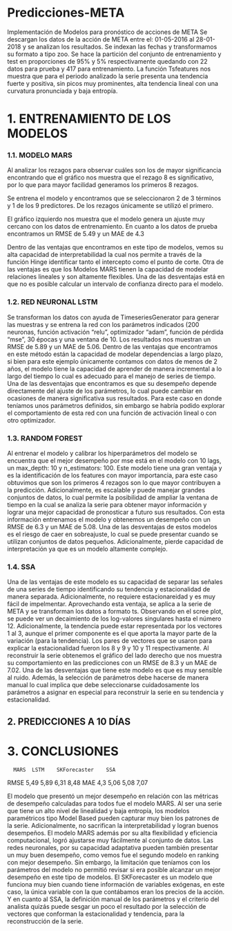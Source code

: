 # Predicciones-META

Implementación de Modelos para pronóstico de acciones de META
Se descargan los datos de la acción de META entre el: 01-05-2016 al 28-01-2018 y se analizan los resultados.
Se indexan las fechas y transformamos su formato a tipo zoo. Se hace la partición del conjunto de entrenamiento y test en proporciones de 95% y 5% respectivamente quedando con 22 datos para prueba y 417 para entrenamiento.
La función Tsfeatures nos muestra que para el periodo analizado la serie presenta una tendencia fuerte y positiva, sin picos muy prominentes, alta tendencia lineal con una curvatura pronunciada y baja entropía.
 

# 1.	ENTRENAMIENTO DE LOS MODELOS

### 1.1.	MODELO MARS
Al analizar los rezagos para observar cuáles son los de mayor significancia encontrando que el gráfico nos muestra que el rezago 8 es significativo, por lo que para mayor facilidad generamos los primeros 8 rezagos. 

Se entrena el modelo y encontramos que se seleccionaron 2 de 3 términos y 1 de los 9 predictores. De los rezagos únicamente se utilizó el primero. 

El gráfico izquierdo nos muestra que el modelo genera un ajuste muy cercano con los datos de entrenamiento. En cuanto a los datos de prueba encontramos un RMSE de 5.49 y un MAE de 4.3

Dentro de las ventajas que encontramos en este tipo de modelos, vemos su alta capacidad de interpretabilidad la cual nos permite a través de la función Hinge identificar tanto el intercepto como el punto de corte. Otra de las ventajas es que los Modelos MARS tienen la capacidad de modelar relaciones lineales y son altamente flexibles. Una de las desventajas está en que no es posible calcular un intervalo de confianza directo para el modelo.

### 1.2.	RED NEURONAL LSTM
Se transforman los datos con ayuda de TimeseriesGenerator para generar las muestras y se entrena la red con los parámetros indicados (200 neuronas, función activación “relu”, optimizador “adam”, función de pérdida “mse”, 30 épocas y una ventana de 10.
Los resultados nos muestran un RMSE de 5.89 y un MAE de 5.06. Dentro de las ventajas que encontramos en este método están la capacidad de modelar dependencias a largo plazo, si bien para este ejemplo únicamente contamos con datos de menos de 2 años, el modelo tiene la capacidad de aprender de manera incremental a lo largo del tiempo lo cual es adecuado para el manejo de series de tiempo. Una de las desventajas que encontramos es que su desempeño depende directamente del ajuste de los parámetros, lo cual puede cambiar en ocasiones de manera significativa sus resultados. Para este caso en donde teníamos unos parámetros definidos, sin embargo se habría podido explorar el comportamiento de esta red con una función de activación lineal o con otro optimizador. 

### 1.3.	RANDOM FOREST
 Al entrenar el modelo y calibrar los hiperparámetros del modelo se encuentra que el mejor desempeño por mse está en el modelo con 10 lags, un max_depth: 10 y n_estimators: 100. 
Este modelo tiene una gran ventaja y es la identificación de los features con mayor importancia, para este caso obtuvimos que son los primeros 4 rezagos son lo que mayor contribuyen a la predicción. Adicionalmente, es escalable y puede manejar grandes conjuntos de datos, lo cual permite la posibilidad de ampliar la ventana de tiempo en la cual se analiza la serie para obtener mayor información y lograr una mejor capacidad de pronosticar a futuro sus resultados. 
Con esta información entrenamos el modelo y obtenemos un desempeño con un RMSE de 6.3 y un MAE de 5.08. Una de las desventajas de estos modelos es el riesgo de caer en sobreajuste, lo cual se puede presentar cuando se utilizan conjuntos de datos pequeños. Adicionalmente, pierde capacidad de interpretación ya que es un modelo altamente complejo.
### 1.4.	SSA
Una de las ventajas de este modelo es su capacidad de separar las señales de una series de tiempo identificando su tendencia y estacionalidad de manera separada. Adicionalmente, no requiere estacionareidad y es muy fácil de impelmentar. Aprovechando esta ventaja, se aplica a la serie de META y se transforman los datos a formato ts. Observando en el scree plot, se puede ver un decaimiento de los log-valores singulares hasta el número 12. Adicionalmente, la tendencia puede estar representada por los vectores 1 al 3, aunque el primer componente es el que aporta la mayor parte de la variación (para la tendencia). Los pares de vectores que se usaron para explicar la estacionalidad fueron los 8 y 9 y 10 y 11 respectivamente.
 Al reconstruir la serie obtenemos el gráfico del lado derecho que nos muestra su comportamiento en las predicciones con un RMSE de 8.3 y un MAE de 7.02. Una de las desventajas que tiene este modelo es que es muy sensible al ruido. Además, la selección de parámetros debe hacerse de manera manual lo cual implica que debe seleccionarse cuidadosamente los parámetros a asignar en especial para reconstruir la serie en su tendencia y estacionalidad.

## 2.	PREDICCIONES A 10 DÍAS














# 3.	CONCLUSIONES
      MARS	LSTM	SKForecaster	SSA
RMSE	 5,49	5,89	   6,31     	8,48
MAE	   4,3	5,06	   5,08	     7,07

El modelo que presentó un mejor desempeño en relación con las métricas de desempeño calculadas para todos fue el modelo MARS. Al ser una serie que tiene un alto nivel de linealidad y baja entropía, los modelos paramétricos tipo Model Based pueden capturar muy bien los patrones de la serie. Adicionalmente, no sacrifican la interpretabilidad y logran buenos desempeños. El modelo MARS además por su alta flexibilidad y eficiencia computacional, logró ajustarse muy fácilmente al conjunto de datos. 
Las redes neuronales, por su capacidad adaptativa pueden también presentar un muy buen desempeño, como vemos fue el segundo modelo en ranking con mejor desempeño. Sin embargo, la limitación que teníamos con los parámetros del modelo no permitió revisar si era posible alcanzar un mejor desempeño en este tipo de modelos. El SKForecaster es un modelo que funciona muy bien cuando tiene información de variables exógenas, en este caso, la única variable con la que contábamos eran los precios de la acción. Y en cuanto al SSA, la definición manual de los parámetros y el criterio del analista quizás puede sesgar un poco el resultado por la selección de vectores que conforman la estacionalidad y tendencia, para la reconstrucción de la serie.

